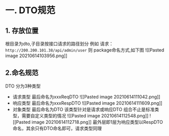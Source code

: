 # 一. DTO规范

## 1. 存放位置
根目录为dto,子目录按接口请求的路径划分
例如
请求：```http://200.200.101.38/api/admin/user```
则 package命名方式,如下图
![[Pasted image 20210614103956.png]]

## 2.命名规范
DTO 分为3种类型
* 请求类型 最后命名为xxxReqDTO
 ![[Pasted image 20210614111042.png]]
* 响应类型 最后命名为xxxRespDTO
![[Pasted image 20210614111609.png]]
* 对象类型 最后命名为DTO
该类型针对是请求或响应DTO 组合不止是标准类型，需要自定义类型的情况
![[Pasted image 20210614112548.png]]
![[Pasted image 20210614112718.png]]
最外层即1层为响应类型以RespDTO命名，其余只有DTO命名即可，请求类型同理

